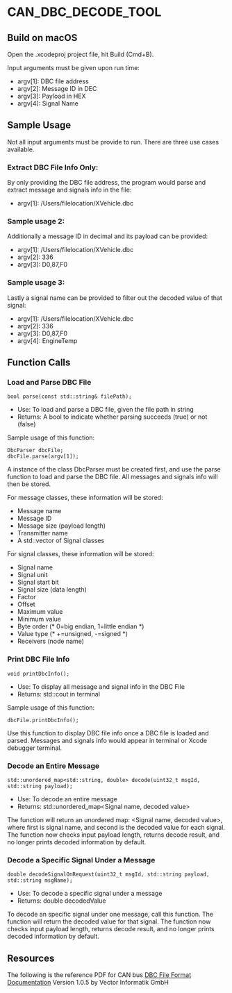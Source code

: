 # CAN_DBC_DECODE_TOOL

## Build on macOS

Open the .xcodeproj project file, hit Build (Cmd+B).

Input arguments must be given upon run time:
- argv[1]: DBC file address
- argv[2]: Message ID in DEC
- argv[3]: Payload in HEX
- argv[4]: Signal Name

## Sample Usage

Not all input arguments must be provide to run. There are three use cases available.

### Extract DBC File Info Only:

By only providing the DBC file address, the program would parse and extract message and signals info in the file:
- argv[1]: /Users/filelocation/XVehicle.dbc

### Sample usage 2:

Additionally a message ID in decimal and its payload can be provided:
- argv[1]: /Users/filelocation/XVehicle.dbc
- argv[2]: 336
- argv[3]: D0,87,F0

### Sample usage 3:

Lastly a signal name can be provided to filter out the decoded value of that signal:
- argv[1]: /Users/filelocation/XVehicle.dbc
- argv[2]: 336
- argv[3]: D0,87,F0
- argv[4]: EngineTemp

## Function Calls

### Load and Parse DBC File

	bool parse(const std::string& filePath);

- Use: To load and parse a DBC file, given the file path in string
- Returns: A bool to indicate whether parsing succeeds (true) or not (false)

Sample usage of this function:

	DbcParser dbcFile;
	dbcFile.parse(argv[1]);

A instance of the class DbcParser must be created first, and use the parse function to load and parse the DBC file. All messages and signals info will then be stored.

For message classes, these information will be stored: 
- Message name
- Message ID
- Message size (payload length)
- Transmitter name
- A std::vector of Signal classes

For signal classes, these information will be stored: 
- Signal name
- Signal unit
- Signal start bit
- Signal size (data length)
- Factor
- Offset
- Maximum value
- Minimum value
- Byte order (* 0=big endian, 1=little endian *)
- Value type (* +=unsigned, -=signed *)
- Receivers (node name)

### Print DBC File Info

	void printDbcInfo();

- Use: To display all message and signal info in the DBC File 
- Returns: std::cout in terminal

Sample usage of this function:

	dbcFile.printDbcInfo();

Use this function to display DBC file info once a DBC file is loaded and parsed. Messages and signals info would appear in terminal or Xcode debugger terminal.

### Decode an Entire Message

	std::unordered_map<std::string, double> decode(uint32_t msgId, std::string payload);
	
- Use: To decode an entire message
- Returns: std::unordered_map<Signal name, decoded value>

The function will return an unordered map: <Signal name, decoded value>, where first is signal name, and second is the decoded value for each signal. The function now checks input payload length, returns decode result, and no longer prints decoded information by default.

### Decode a Specific Signal Under a Message

	double decodeSignalOnRequest(uint32_t msgId, std::string payload, std::string msgName);

- Use: To decode a specific signal under a message
- Returns: double decodedValue

To decode an specific signal under one message, call this function. The function will return the decoded value for that signal. The function now checks input payload length, returns decode result, and no longer prints decoded information by default.

## Resources

The following is the reference PDF for CAN bus  [DBC File Format Documentation](http://mcu.so/Microcontroller/Automotive/dbc-file-format-documentation_compress.pdf) Version 1.0.5 by Vector Informatik GmbH
